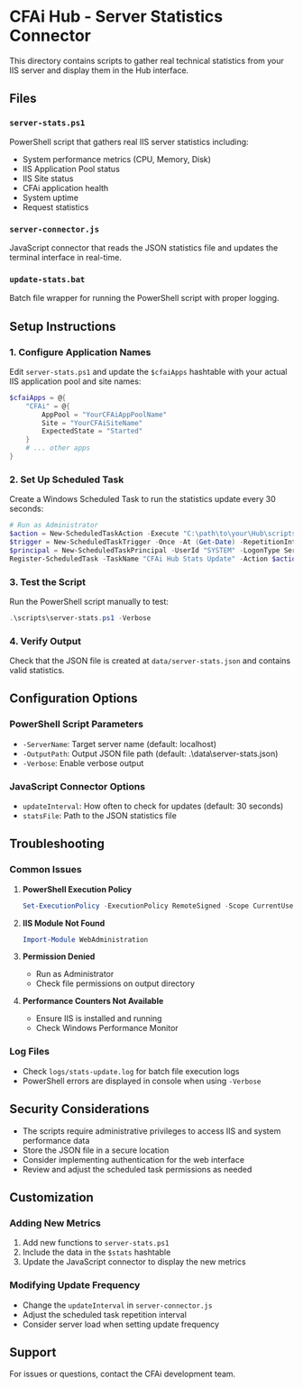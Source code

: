 # CFAi Hub - Server Statistics Connector

This directory contains scripts to gather real technical statistics from your IIS server and display them in the Hub interface.

## Files

### `server-stats.ps1`
PowerShell script that gathers real IIS server statistics including:
- System performance metrics (CPU, Memory, Disk)
- IIS Application Pool status
- IIS Site status
- CFAi application health
- System uptime
- Request statistics

### `server-connector.js`
JavaScript connector that reads the JSON statistics file and updates the terminal interface in real-time.

### `update-stats.bat`
Batch file wrapper for running the PowerShell script with proper logging.

## Setup Instructions

### 1. Configure Application Names
Edit `server-stats.ps1` and update the `$cfaiApps` hashtable with your actual IIS application pool and site names:

```powershell
$cfaiApps = @{
    "CFAi" = @{
        AppPool = "YourCFAiAppPoolName"
        Site = "YourCFAiSiteName"
        ExpectedState = "Started"
    }
    # ... other apps
}
```

### 2. Set Up Scheduled Task
Create a Windows Scheduled Task to run the statistics update every 30 seconds:

```powershell
# Run as Administrator
$action = New-ScheduledTaskAction -Execute "C:\path\to\your\Hub\scripts\update-stats.bat"
$trigger = New-ScheduledTaskTrigger -Once -At (Get-Date) -RepetitionInterval (New-TimeSpan -Seconds 30) -RepetitionDuration (New-TimeSpan -Days 365)
$principal = New-ScheduledTaskPrincipal -UserId "SYSTEM" -LogonType ServiceAccount -RunLevel Highest
Register-ScheduledTask -TaskName "CFAi Hub Stats Update" -Action $action -Trigger $trigger -Principal $principal
```

### 3. Test the Script
Run the PowerShell script manually to test:

```powershell
.\scripts\server-stats.ps1 -Verbose
```

### 4. Verify Output
Check that the JSON file is created at `data/server-stats.json` and contains valid statistics.

## Configuration Options

### PowerShell Script Parameters
- `-ServerName`: Target server name (default: localhost)
- `-OutputPath`: Output JSON file path (default: .\data\server-stats.json)
- `-Verbose`: Enable verbose output

### JavaScript Connector Options
- `updateInterval`: How often to check for updates (default: 30 seconds)
- `statsFile`: Path to the JSON statistics file

## Troubleshooting

### Common Issues

1. **PowerShell Execution Policy**
   ```powershell
   Set-ExecutionPolicy -ExecutionPolicy RemoteSigned -Scope CurrentUser
   ```

2. **IIS Module Not Found**
   ```powershell
   Import-Module WebAdministration
   ```

3. **Permission Denied**
   - Run as Administrator
   - Check file permissions on output directory

4. **Performance Counters Not Available**
   - Ensure IIS is installed and running
   - Check Windows Performance Monitor

### Log Files
- Check `logs/stats-update.log` for batch file execution logs
- PowerShell errors are displayed in console when using `-Verbose`

## Security Considerations

- The scripts require administrative privileges to access IIS and system performance data
- Store the JSON file in a secure location
- Consider implementing authentication for the web interface
- Review and adjust the scheduled task permissions as needed

## Customization

### Adding New Metrics
1. Add new functions to `server-stats.ps1`
2. Include the data in the `$stats` hashtable
3. Update the JavaScript connector to display the new metrics

### Modifying Update Frequency
- Change the `updateInterval` in `server-connector.js`
- Adjust the scheduled task repetition interval
- Consider server load when setting update frequency

## Support

For issues or questions, contact the CFAi development team. 